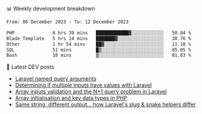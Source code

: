 📊 Weekly development breakdown
<!--START_SECTION:waka-->

```txt
From: 06 December 2023 - To: 12 December 2023

PHP              8 hrs 39 mins   ████████████▓░░░░░░░░░░░░   50.84 %
Blade Template   5 hrs 14 mins   ███████▓░░░░░░░░░░░░░░░░░   30.76 %
Other            1 hr 54 mins    ██▓░░░░░░░░░░░░░░░░░░░░░░   11.18 %
SQL              51 mins         █▒░░░░░░░░░░░░░░░░░░░░░░░   05.05 %
Bash             18 mins         ▒░░░░░░░░░░░░░░░░░░░░░░░░   01.83 %
```

<!--END_SECTION:waka-->

📕 Latest DEV posts
<!-- BLOG-POST-LIST:START -->
- [Laravel named query arguments](https://dev.to/michaelvickersuk/laravel-named-query-arguments-28kd)
- [Determining if multiple inputs have values with Laravel](https://dev.to/michaelvickersuk/determining-if-multiple-inputs-have-values-with-laravel-km6)
- [Array inputs validation and the N+1 query problem in Laravel](https://dev.to/michaelvickersuk/array-inputs-validation-and-the-n1-query-problem-in-laravel-2agb)
- [Array initialisation and key data types in PHP](https://dev.to/michaelvickersuk/array-initialisation-and-key-data-types-in-php-1e5b)
- [Same string, different output... how Laravel&#39;s slug &amp; snake helpers differ](https://dev.to/michaelvickersuk/same-string-different-output-how-laravels-slug-snake-helpers-differ-1ccj)
<!-- BLOG-POST-LIST:END -->
